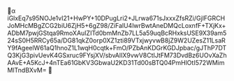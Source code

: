 🔐α iGlxEq7s95NOJe1vI21+HwPY+10DPugLri2+JLrwa671sJxxxZfsRZi/GjlFGRCHJoMHcMBgZCG2biU6ZjH5+6gZ98/ZiFalU4lwrBwtAneDMQcLoxnfF+TXjKx+ADbM7pwjGStqa9RmoXAuIZITd0bmMnZb7LL5a59uqBcRHxksUSE9X39am524sS0H5RRCy65a/DG81qkZ0orp0XZ1zti89VTxjwyvwB8jZ9W2UZesZ11LsaRY9fAgeelW61aQ1hnoZ1L1wqH0cqtk+FmO/PZbAnKDGrKGDJpbac/gJThP7DTQ3KjG3pivUevK4GSxruc9FYsjXV/sbvAlIX9vwV8CtIJtFM73DvdBz6UOvXaZhAAvE+A5KcJ+4nTEa61GbKV3GbwaU2KD31Td00sBTQ04PmHlOtI572WMimMlTndBXvM= 🔐